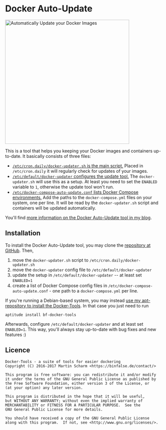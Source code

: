 # Docker Auto-Update

<a href="https://binfalse.de/2017/01/24/automatically-update-docker-images//"><img src="https://binfalse.de/assets/media/pics/2017/docker-auto-update.png"  title="Automatically Update your Docker Images" width="400px"></a>

This is a tool that helps you keeping your Docker images and containers up-to-date.
It basically consists of three files:

* [`/etc/cron.daily/docker-updater.sh` is the main script.](etc/cron.daily/docker-updater.sh) Placed in `/etc/cron.daily` it will regularly check for updates of your images.
* [`/etc/default/docker-updater` configures the update tool.](etc/default/docker-updater) The `docker-updater.sh` will use this as a setup. At least you need to set the `ENABLED` variable to `1`, otherwise the update tool won't run.
* [`/etc/docker-compose-auto-update.conf` lists Docker Compose environments.](etc/docker-compose-auto-update.conf) Add the paths to the `docker-compose.yml` files on your system, one per line. It will be read by the `docker-updater.sh` script and containers will be updated automatically.


You'll find [more information on the Docker Auto-Update tool in my blog](https://binfalse.de/2017/01/24/automatically-update-docker-images/).

## Installation

To install the Docker Auto-Update tool, you may clone the [repository at GitHub](https://github.com/binfalse/docker-auto-update).
Then,

1. move the `docker-updater.sh` script to `/etc/cron.daily/docker-updater.sh`
2. move the `docker-updater` config file to `/etc/default/docker-updater`
3. update the setup in `/etc/default/docker-updater` -- at least set `ENABLED=1`
4. create a list of Docker Compose config files in `/etc/docker-compose-auto-update.conf` - one path to a `docker-compose.yml` per line.


If you're running a Debian-based system, you may instead [use my apt-repository to install the Docker-Tools](https://binfalse.de/software/apt-repo/).
In that case you just need to run

    aptitude install bf-docker-tools

Afterwards, configure `/etc/default/docker-updater` and at least set `ENABLED=1`.
This way, you'll always stay up-to-date with bug fixes and new features :)


## Licence

    Docker-Tools - a suite of tools for easier dockering
    Copyright (C) 2016-2017 Martin Scharm <https://binfalse.de/contact/>
    
    This program is free software: you can redistribute it and/or modify
    it under the terms of the GNU General Public License as published by
    the Free Software Foundation, either version 3 of the License, or
    (at your option) any later version.
    
    This program is distributed in the hope that it will be useful,
    but WITHOUT ANY WARRANTY; without even the implied warranty of
    MERCHANTABILITY or FITNESS FOR A PARTICULAR PURPOSE.  See the
    GNU General Public License for more details.
    
    You should have received a copy of the GNU General Public License
    along with this program.  If not, see <http://www.gnu.org/licenses/>.

